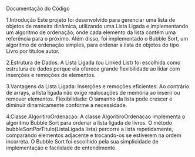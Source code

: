Documentação do Código

1.Introdução Este projeto foi desenvolvido para gerenciar uma lista de objetos de maneira dinâmica, utilizando uma Lista Ligada
e implementando um algoritmo de ordenação, onde cada elemento da lista contém uma referência para o próximo. Além disso, 
foi implementado o Bubble Sort, um algoritmo de ordenação simples, para ordenar a lista de objetos do tipo Livro por títuloe autor.

2.Estrutura de Dados: A Lista Ligada (ou Linked List) foi escolhida como
estrutura de dados porque ela oferece grande flexibilidade ao lidar com 
inserções e remoções de elementos.

3.Vantagens da Lista Ligada: Inserções e remoções eficientes: Ao contrário de 
arrays, a lista ligada não exige realocações de memória ao inserir ou remover elementos. 
Flexibilidade: O tamanho da lista pode crescer e diminuir dinamicamente conforme a necessidade.

4.Classe AlgoritiroOrdenacao: A classe AlgoritiroOrdenacao implementa o algoritmo Bubble Sort para ordenar a lista ligada
de livros. O método bubbleSortPorTitulo(ListaLigada lista) percorre a lista repetidamente, comparando elementos adjacente
e trocando-os se estiverem na ordem incorreta. O Bubble Sort foi escolhido pela sua simplicidade de implementação e
facilidade de entendimento.
